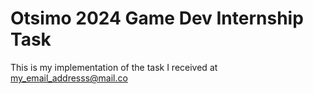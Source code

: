 #  Otsimo 2024 Game Dev Internship Task

This is my implementation of the task I received at my_email_addresss@mail.co

